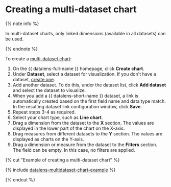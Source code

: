 # Creating a multi-dataset chart

{% note info %}

In multi-dataset charts, only linked dimensions (available in all datasets) can be used.

{% endnote %}

To create a [multi-dataset chart](../../concepts/chart/index.md#multi-dataset-charts):
1. On the {{ datalens-full-name }} homepage, click **Create chart**.
1. Under **Dataset**, select a dataset for visualization. If you don't have a dataset, [create one](../dataset/create.md).
1. Add another dataset. To do this, under the dataset list, click **Add dataset** and select the dataset to visualize.
1. When you add a {{ datalens-short-name }} dataset, a link is automatically created based on the first field name and data type match. In the resulting dataset link configuration window, click **Save**.
1. Repeat steps 3-4 as required.
1. Select your chart type, such as **Line chart**.
1. Drag a dimension from the dataset to the **X** section. The values are displayed in the lower part of the chart on the X-axis.
1. Drag measures from different datasets to the **Y** section. The values are displayed as charts on the Y-axis.
1. Drag a dimension or measure from the dataset to the **Filters** section. The field can be empty. In this case, no filters are applied.


{% cut "Example of creating a multi-dataset chart" %}


{% include [datalens-multidataset-chart-example](../../../_includes/datalens/datalens-multidataset-chart-example.md) %}

{% endcut %}

